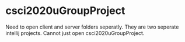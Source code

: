 # csci2020uGroupProject
Need to open client and server folders seperatly. They are two seperate intellij projects. 
Cannot just open csci2020uGroupProject. 
